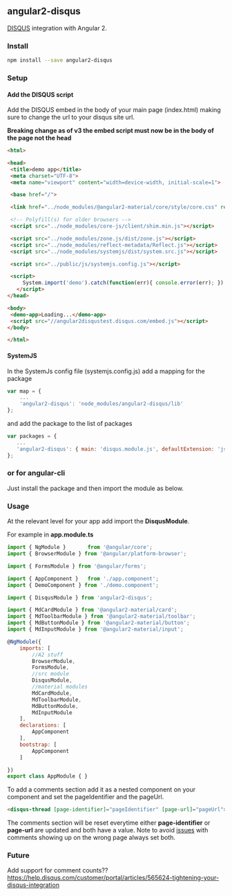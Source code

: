 ## angular2-disqus

[DISQUS](https://disqus.com/) integration with Angular 2.

### Install

```bash
npm install --save angular2-disqus
```

### Setup

#### Add the DISQUS script

Add the DISQUS embed in the body of your main page (index.html) making sure to change the url to your disqus site url.

**Breaking change as of v3 the embed script must now be in the body of the page not the head**

 ```html
<html>

<head>
  <title>demo app</title>
  <meta charset="UTF-8">
  <meta name="viewport" content="width=device-width, initial-scale=1">

  <base href="/">

  <link href="../node_modules/@angular2-material/core/style/core.css" rel="stylesheet">

  <!-- Polyfill(s) for older browsers -->
  <script src="../node_modules/core-js/client/shim.min.js"></script>

  <script src="../node_modules/zone.js/dist/zone.js"></script>
  <script src="../node_modules/reflect-metadata/Reflect.js"></script>
  <script src="../node_modules/systemjs/dist/system.src.js"></script>

  <script src="../public/js/systemjs.config.js"></script>

  <script>
      System.import('demo').catch(function(err){ console.error(err); });
    </script>
</head>

<body>
  <demo-app>Loading...</demo-app>
  <script src="//angular2disqustest.disqus.com/embed.js"></script>
</body>

</html>
```

#### SystemJS

In the SystemJs config file (systemjs.config.js) add a mapping for the package

```javascript
var map = {
    ...
    'angular2-disqus': 'node_modules/angular2-disqus/lib'
};
```

and add the package to the list of packages

 ```javascript
var packages = {
    ...
    'angular2-disqus': { main: 'disqus.module.js', defaultExtension: 'js' }
};
```
### or for angular-cli

Just install the package and then import the module as below.

### Usage

At the relevant level for your app add import the **DisqusModule**.

For example in **app.module.ts**

```javascript
import { NgModule }       from '@angular/core';
import { BrowserModule } from '@angular/platform-browser';

import { FormsModule } from '@angular/forms';

import { AppComponent }   from './app.component';
import { DemoComponent } from './demo.component';

import { DisqusModule } from 'angular2-disqus';

import { MdCardModule } from '@angular2-material/card';
import { MdToolbarModule } from '@angular2-material/toolbar';
import { MdButtonModule } from '@angular2-material/button';
import { MdInputModule } from '@angular2-material/input';

@NgModule({
    imports: [
        //A2 stuff
        BrowserModule,
        FormsModule,
        //src module
        DisqusModule,
        //material modules
        MdCardModule,
        MdToolbarModule,
        MdButtonModule,
        MdInputModule
    ],
    declarations: [
        AppComponent
    ],
    bootstrap: [
        AppComponent
    ]

})
export class AppModule { }
```

To add a comments section add it as a nested component on your component and set the pageIdentifier and the pageUrl.

```html
<disqus-thread [page-identifier]="pageIdentifier" [page-url]="pageUrl"></disqus-thread>
```

The comments section will be reset everytime either **page-identifier** or **page-url** are updated and both have a value. Note to avoid [issues](https://help.disqus.com/customer/en/portal/articles/662547-why-are-the-same-comments-showing-up-on-multiple-pages-) with comments showing up on the wrong page always set both. 

### Future
Add support for comment counts??
https://help.disqus.com/customer/portal/articles/565624-tightening-your-disqus-integration
